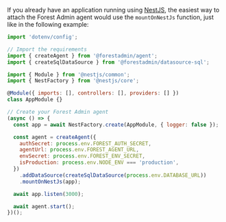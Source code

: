 If you already have an application running using [NestJS](https://nestjs.com/), the easiest way to attach the Forest Admin agent would use the `mountOnNestJs` function, just like in the following example:

```javascript
import 'dotenv/config';

// Import the requirements
import { createAgent } from '@forestadmin/agent';
import { createSqlDataSource } from '@forestadmin/datasource-sql';

import { Module } from '@nestjs/common';
import { NestFactory } from '@nestjs/core';

@Module({ imports: [], controllers: [], providers: [] })
class AppModule {}

// Create your Forest Admin agent
(async () => {
  const app = await NestFactory.create(AppModule, { logger: false });

  const agent = createAgent({
    authSecret: process.env.FOREST_AUTH_SECRET,
    agentUrl: process.env.FOREST_AGENT_URL,
    envSecret: process.env.FOREST_ENV_SECRET,
    isProduction: process.env.NODE_ENV === 'production',
  })
    .addDataSource(createSqlDataSource(process.env.DATABASE_URL))
    .mountOnNestJs(app);

  await app.listen(3000);

  await agent.start();
})();
```
